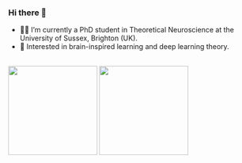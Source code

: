 ### Hi there 👋

- 👨‍💻 I’m currently a PhD student in Theoretical Neuroscience at the University of Sussex, Brighton (UK).
- 🧠 Interested in brain-inspired learning and deep learning theory.

\
<img height="180em" src="https://github-readme-stats-eight-theta.vercel.app/api?username=francesco-innocenti&show_icons=true&include_all_commits=true&count_private=true&theme=cobalt"/> 
<img height="180em" src="https://github-readme-stats-eight-theta.vercel.app/api/top-langs/?username=francesco-innocenti&layout=compact&langs_count=8&count_private=true&theme=cobalt"/>
